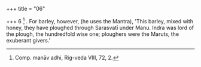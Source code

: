 +++
title = "06"

+++
6 [^5] . For barley, however, (he uses the Mantra), 'This barley, mixed with honey, they have ploughed through Sarasvatī under Manu. Indra was lord of the plough, the hundredfold wise one; ploughers were the Maruts, the exuberant givers.'


[^5]:  Comp. manāv adhi, Rig-veda VIII, 72, 2.
